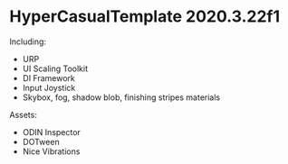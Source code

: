# HyperCasualTemplate 2020.3.22f1
Including:
- URP
- UI Scaling Toolkit
- DI Framework
- Input Joystick
- Skybox, fog, shadow blob, finishing stripes materials

Assets:
- ODIN Inspector
- DOTween
- Nice Vibrations
